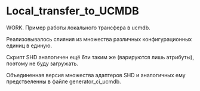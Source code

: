 # Local_transfer_to_UCMDB
WORK. Пример работы локального трансфера в ucmdb.

Реализовывалось слияния из множества различных конфигурационных единиц в единую.

Скрипт SHD аналогичен ещё 6ти таким же (варируются лишь атрибуты), поэтому не буду загружать.

Объединенная версия множества адаптеров SHD и аналогичных ему предствеленны в файле generator_ci_ucmdb.
